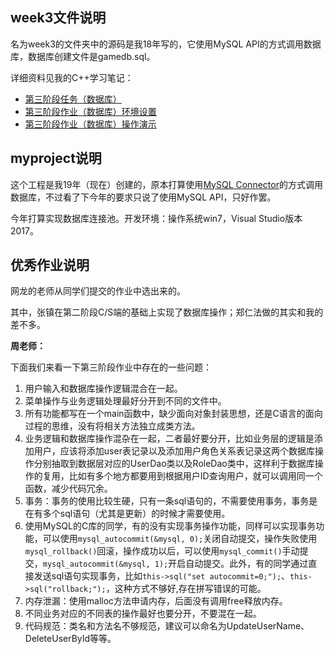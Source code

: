 ## week3文件说明

名为week3的文件夹中的源码是我18年写的，它使用MySQL API的方式调用数据库，数据库创建文件是gamedb.sql。

详细资料见我的C++学习笔记：

- [第三阶段任务（数据库）](http://prlll6e5r.bkt.clouddn.com/Cpp/%E7%AC%AC%E4%B8%89%E9%98%B6%E6%AE%B5%E4%BB%BB%E5%8A%A1%EF%BC%88%E6%95%B0%E6%8D%AE%E5%BA%93%EF%BC%89.html)
- [第三阶段作业（数据库）环境设置](http://prlll6e5r.bkt.clouddn.com/Cpp/%E7%AC%AC%E4%B8%89%E9%98%B6%E6%AE%B5%E4%BD%9C%E4%B8%9A%EF%BC%88%E6%95%B0%E6%8D%AE%E5%BA%93%EF%BC%89%E7%8E%AF%E5%A2%83%E8%AE%BE%E7%BD%AE.html)
- [第三阶段作业（数据库）操作演示](http://prlll6e5r.bkt.clouddn.com/Cpp/%E7%AC%AC%E4%B8%89%E9%98%B6%E6%AE%B5%E4%BD%9C%E4%B8%9A%EF%BC%88%E6%95%B0%E6%8D%AE%E5%BA%93%EF%BC%89%E6%93%8D%E4%BD%9C%E6%BC%94%E7%A4%BA.html)

## myproject说明

这个工程是我19年（现在）创建的，原本打算使用[MySQL Connector](https://dev.mysql.com/downloads/connector/cpp/)的方式调用数据库，不过看了下今年的要求只说了使用MySQL API，只好作罢。

今年打算实现数据库连接池。开发环境：操作系统win7，Visual Studio版本2017。

## 优秀作业说明

网龙的老师从同学们提交的作业中选出来的。

其中，张镇在第二阶段C/S端的基础上实现了数据库操作；郑仁法做的其实和我的差不多。

**周老师：**

下面我们来看一下第三阶段作业中存在的一些问题：

1.	用户输入和数据库操作逻辑混合在一起。
2.	菜单操作与业务逻辑处理最好分开到不同的文件中。
3.	所有功能都写在一个main函数中，缺少面向对象封装思想，还是C语言的面向过程的思维，没有将相关方法独立成类方法。
4.	业务逻辑和数据库操作混杂在一起，二者最好要分开，比如业务层的逻辑是添加用户，应该将添加user表记录以及添加用户角色关系表记录这两个数据库操作分别抽取到数据层对应的UserDao类以及RoleDao类中，这样利于数据库操作的复用，比如有多个地方都要用到根据用户ID查询用户，就可以调用同一个函数，减少代码冗余。
5.	事务：事务的使用比较生硬，只有一条sql语句的，不需要使用事务，事务是在有多个sql语句（尤其是更新）的时候才需要使用。
6.	使用MySQL的C库的同学，有的没有实现事务操作功能，同样可以实现事务功能，可以使用`mysql_autocommit(&mysql, 0);`关闭自动提交，操作失败使用`mysql_rollback()`回滚，操作成功以后，可以使用`mysql_commit()`手动提交，`mysql_autocommit(&mysql, 1);`开启自动提交。此外，有的同学通过直接发送sql语句实现事务，比如`this->sql("set autocommit=0;");`、`this->sql("rollback;");`，这种方式不够好,存在拼写错误的可能。
7.	内存泄漏：使用malloc方法申请内存，后面没有调用free释放内存。
8.	不同业务对应的不同表的操作最好也要分开，不要混在一起。
9.	代码规范：类名和方法名不够规范，建议可以命名为UpdateUserName、DeleteUserById等等。